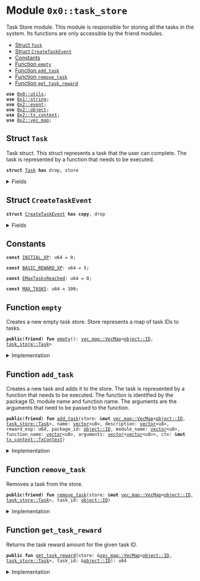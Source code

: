 
<a name="0x0_task_store"></a>

# Module `0x0::task_store`


Task Store module.
This module is responsible for storing all the tasks in the system.
Its functions are only accessible by the friend modules.


-  [Struct `Task`](#0x0_task_store_Task)
-  [Struct `CreateTaskEvent`](#0x0_task_store_CreateTaskEvent)
-  [Constants](#@Constants_0)
-  [Function `empty`](#0x0_task_store_empty)
-  [Function `add_task`](#0x0_task_store_add_task)
-  [Function `remove_task`](#0x0_task_store_remove_task)
-  [Function `get_task_reward`](#0x0_task_store_get_task_reward)


<pre><code><b>use</b> <a href="utils.md#0x0_utils">0x0::utils</a>;
<b>use</b> <a href="">0x1::string</a>;
<b>use</b> <a href="">0x2::event</a>;
<b>use</b> <a href="">0x2::object</a>;
<b>use</b> <a href="">0x2::tx_context</a>;
<b>use</b> <a href="">0x2::vec_map</a>;
</code></pre>



<a name="0x0_task_store_Task"></a>

## Struct `Task`


Task struct.
This struct represents a task that the user can complete.
The task is represented by a function that needs to be executed.



<pre><code><b>struct</b> <a href="task_store.md#0x0_task_store_Task">Task</a> <b>has</b> drop, store
</code></pre>



<details>
<summary>Fields</summary>


<dl>
<dt>
<code>id: <a href="_ID">object::ID</a></code>
</dt>
<dd>

</dd>
<dt>
<code>name: <a href="_String">string::String</a></code>
</dt>
<dd>

</dd>
<dt>
<code>description: <a href="_String">string::String</a></code>
</dt>
<dd>

</dd>
<dt>
<code>reward_exp: u64</code>
</dt>
<dd>
 The amount of XP that the user will receive upon completing the task
</dd>
<dt>
<code>package_id: <a href="_ID">object::ID</a></code>
</dt>
<dd>
 The ID of the package that contains the function that needs to be executed
</dd>
<dt>
<code>module_name: <a href="_String">string::String</a></code>
</dt>
<dd>
 The name of the module that contains the function that needs to be executed
</dd>
<dt>
<code>function_name: <a href="_String">string::String</a></code>
</dt>
<dd>
 The name of the function that needs to be executed
</dd>
<dt>
<code>arguments: <a href="">vector</a>&lt;<a href="_String">string::String</a>&gt;</code>
</dt>
<dd>
 The arguments that need to be passed to the function
</dd>
</dl>


</details>

<a name="0x0_task_store_CreateTaskEvent"></a>

## Struct `CreateTaskEvent`



<pre><code><b>struct</b> <a href="task_store.md#0x0_task_store_CreateTaskEvent">CreateTaskEvent</a> <b>has</b> <b>copy</b>, drop
</code></pre>



<details>
<summary>Fields</summary>


<dl>
<dt>
<code>task_id: <a href="_ID">object::ID</a></code>
</dt>
<dd>
 Object ID of the Task
</dd>
<dt>
<code>name: <a href="_String">string::String</a></code>
</dt>
<dd>
 Name of the Task
</dd>
</dl>


</details>

<a name="@Constants_0"></a>

## Constants


<a name="0x0_task_store_INITIAL_XP"></a>



<pre><code><b>const</b> <a href="task_store.md#0x0_task_store_INITIAL_XP">INITIAL_XP</a>: u64 = 0;
</code></pre>



<a name="0x0_task_store_BASIC_REWARD_XP"></a>



<pre><code><b>const</b> <a href="task_store.md#0x0_task_store_BASIC_REWARD_XP">BASIC_REWARD_XP</a>: u64 = 5;
</code></pre>



<a name="0x0_task_store_EMaxTasksReached"></a>



<pre><code><b>const</b> <a href="task_store.md#0x0_task_store_EMaxTasksReached">EMaxTasksReached</a>: u64 = 0;
</code></pre>



<a name="0x0_task_store_MAX_TASKS"></a>



<pre><code><b>const</b> <a href="task_store.md#0x0_task_store_MAX_TASKS">MAX_TASKS</a>: u64 = 100;
</code></pre>



<a name="0x0_task_store_empty"></a>

## Function `empty`


Creates a new empty task store.
Store represents a map of task IDs to tasks.



<pre><code><b>public</b>(<b>friend</b>) <b>fun</b> <a href="task_store.md#0x0_task_store_empty">empty</a>(): <a href="_VecMap">vec_map::VecMap</a>&lt;<a href="_ID">object::ID</a>, <a href="task_store.md#0x0_task_store_Task">task_store::Task</a>&gt;
</code></pre>



<details>
<summary>Implementation</summary>


<pre><code><b>public</b>(<b>friend</b>) <b>fun</b> <a href="task_store.md#0x0_task_store_empty">empty</a>(): VecMap&lt;ID, <a href="task_store.md#0x0_task_store_Task">Task</a>&gt; {
    <a href="_empty">vec_map::empty</a>&lt;ID, <a href="task_store.md#0x0_task_store_Task">Task</a>&gt;()
}
</code></pre>



</details>

<a name="0x0_task_store_add_task"></a>

## Function `add_task`


Creates a new task and adds it to the store.
The task is represented by a function that needs to be executed.
The function is identified by the package ID, module name and function name.
The arguments are the arguments that need to be passed to the function.



<pre><code><b>public</b>(<b>friend</b>) <b>fun</b> <a href="task_store.md#0x0_task_store_add_task">add_task</a>(store: &<b>mut</b> <a href="_VecMap">vec_map::VecMap</a>&lt;<a href="_ID">object::ID</a>, <a href="task_store.md#0x0_task_store_Task">task_store::Task</a>&gt;, name: <a href="">vector</a>&lt;u8&gt;, description: <a href="">vector</a>&lt;u8&gt;, reward_exp: u64, package_id: <a href="_ID">object::ID</a>, module_name: <a href="">vector</a>&lt;u8&gt;, function_name: <a href="">vector</a>&lt;u8&gt;, arguments: <a href="">vector</a>&lt;<a href="">vector</a>&lt;u8&gt;&gt;, ctx: &<b>mut</b> <a href="_TxContext">tx_context::TxContext</a>)
</code></pre>



<details>
<summary>Implementation</summary>


<pre><code><b>public</b>(<b>friend</b>) <b>fun</b> <a href="task_store.md#0x0_task_store_add_task">add_task</a>(
    store: &<b>mut</b> VecMap&lt;ID, <a href="task_store.md#0x0_task_store_Task">Task</a>&gt;,
    name: <a href="">vector</a>&lt;u8&gt;,
    description: <a href="">vector</a>&lt;u8&gt;,
    reward_exp: u64,
    package_id: ID,
    module_name: <a href="">vector</a>&lt;u8&gt;,
    function_name: <a href="">vector</a>&lt;u8&gt;,
    arguments: <a href="">vector</a>&lt;<a href="">vector</a>&lt;u8&gt;&gt;,
    ctx: &<b>mut</b> TxContext
) {
    <b>assert</b>!(<a href="_size">vec_map::size</a>(store) &lt;= <a href="task_store.md#0x0_task_store_MAX_TASKS">MAX_TASKS</a>, <a href="task_store.md#0x0_task_store_EMaxTasksReached">EMaxTasksReached</a>);

    <b>let</b> uid = <a href="_new">object::new</a>(ctx);
    <b>let</b> id = <a href="_uid_to_inner">object::uid_to_inner</a>(&uid);
    <a href="_delete">object::delete</a>(uid);

    <b>let</b> task = <a href="task_store.md#0x0_task_store_Task">Task</a> {
        id,
        name: <a href="_utf8">string::utf8</a>(name),
        description: <a href="_utf8">string::utf8</a>(description),
        reward_exp,
        package_id,
        module_name: <a href="_utf8">string::utf8</a>(module_name),
        function_name: <a href="_utf8">string::utf8</a>(function_name),
        arguments: <a href="utils.md#0x0_utils_to_string_vec">utils::to_string_vec</a>(arguments),
    };

    emit(<a href="task_store.md#0x0_task_store_CreateTaskEvent">CreateTaskEvent</a> {
        task_id: id,
        name: task.name,
    });

    <a href="_insert">vec_map::insert</a>(store, id, task);
}
</code></pre>



</details>

<a name="0x0_task_store_remove_task"></a>

## Function `remove_task`


Removes a task from the store.



<pre><code><b>public</b>(<b>friend</b>) <b>fun</b> <a href="task_store.md#0x0_task_store_remove_task">remove_task</a>(store: &<b>mut</b> <a href="_VecMap">vec_map::VecMap</a>&lt;<a href="_ID">object::ID</a>, <a href="task_store.md#0x0_task_store_Task">task_store::Task</a>&gt;, task_id: <a href="_ID">object::ID</a>)
</code></pre>



<details>
<summary>Implementation</summary>


<pre><code><b>public</b>(<b>friend</b>) <b>fun</b> <a href="task_store.md#0x0_task_store_remove_task">remove_task</a>(store: &<b>mut</b> VecMap&lt;ID, <a href="task_store.md#0x0_task_store_Task">Task</a>&gt;, task_id: ID) {
    <a href="_remove">vec_map::remove</a>(store, &task_id);
}
</code></pre>



</details>

<a name="0x0_task_store_get_task_reward"></a>

## Function `get_task_reward`


Returns the task reward amount for the given task ID.



<pre><code><b>public</b> <b>fun</b> <a href="task_store.md#0x0_task_store_get_task_reward">get_task_reward</a>(store: &<a href="_VecMap">vec_map::VecMap</a>&lt;<a href="_ID">object::ID</a>, <a href="task_store.md#0x0_task_store_Task">task_store::Task</a>&gt;, task_id: &<a href="_ID">object::ID</a>): u64
</code></pre>



<details>
<summary>Implementation</summary>


<pre><code><b>public</b> <b>fun</b> <a href="task_store.md#0x0_task_store_get_task_reward">get_task_reward</a>(store: &VecMap&lt;ID, <a href="task_store.md#0x0_task_store_Task">Task</a>&gt;, task_id: &ID): u64 {
   <a href="_get">vec_map::get</a>(store, task_id).reward_exp
}
</code></pre>



</details>
